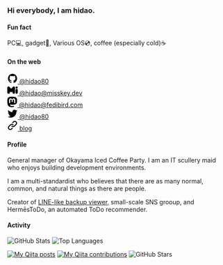 ### Hi everybody, I am hidao.

#### Fun fact
PC💻, gadget📱, Various OS💿, coffee (especially cold)☕

#### On the web
[![](img/github.svg) @hidao80](https://github.com/hidao80/)  
[![](img/misskey.svg) @hidao<wbr>@misskey.dev](https://misskey.dev/@hidao)  
[![](img/mastodon.svg) @hidao<wbr>@fedibird.com](https://fedibird.com/@hidao)  
[![](img/twitter.svg) @hidao80](https://twitter.com/hidao80)  
[![](img/link.svg) blog](https://hidao.hatenablog.com)  

#### Profile

General manager of Okayama Iced Coffee Party. I am an IT scullery maid who enjoys building development environments.

I am a multi-standardist who believes that there are as many normal, common, and natural things as there are people.

Creator of [LINE-like backup viewer,](https://hidao80.github.io/LINEBackupViewer/) small-scale SNS grooup, and HermēsToDo, an automated ToDo recommender.

#### Activity

![GitHub Stats](https://github-readme-stats.vercel.app/api?username=hidao80&count_private=true&show_icons=true&theme=buefy)
![Top Languages](https://github-readme-stats.vercel.app/api/top-langs/?username=hidao80&layout=compact&theme=buefy)

<!-- # My works -->

[![My Qiita posts](https://qiita-badge.apiapi.app/s/hidao/posts.svg)](http://qiita.com/hidao)
[![My Qiita contributions](https://qiita-badge.apiapi.app/s/hidao/contributions.svg)](http://qiita.com/hidao)
![GitHub Stars](https://img.shields.io/github/stars/hidao80?style=social)
